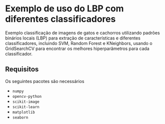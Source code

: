 # Exemplo de uso do LBP com diferentes classificadores

Exemplo classificação de imagens de gatos e cachorros utilizando padrões binários locais (LBP) para extração de características e diferentes classificadores, incluindo SVM, Random Forest e KNeighbors, usando o GridSearchCV para encontrar os melhores hiperparâmetros para cada classificador.

## Requisitos

Os seguintes pacotes são necessários

- `numpy`
- `opencv-python`
- `scikit-image`
- `scikit-learn`
- `matplotlib`
- `seaborn`
